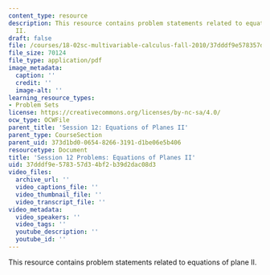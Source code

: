 ```yaml
---
content_type: resource
description: This resource contains problem statements related to equations of plane
  II.
draft: false
file: /courses/18-02sc-multivariable-calculus-fall-2010/37dddf9e578357d34bf2b39d2dac08d3_MIT18_02SC_pb_13_quest.pdf
file_size: 70124
file_type: application/pdf
image_metadata:
  caption: ''
  credit: ''
  image-alt: ''
learning_resource_types:
- Problem Sets
license: https://creativecommons.org/licenses/by-nc-sa/4.0/
ocw_type: OCWFile
parent_title: 'Session 12: Equations of Planes II'
parent_type: CourseSection
parent_uid: 373d1bd0-0654-8266-3191-d1be06e5b406
resourcetype: Document
title: 'Session 12 Problems: Equations of Planes II'
uid: 37dddf9e-5783-57d3-4bf2-b39d2dac08d3
video_files:
  archive_url: ''
  video_captions_file: ''
  video_thumbnail_file: ''
  video_transcript_file: ''
video_metadata:
  video_speakers: ''
  video_tags: ''
  youtube_description: ''
  youtube_id: ''
---
```

This resource contains problem statements related to equations of plane II.